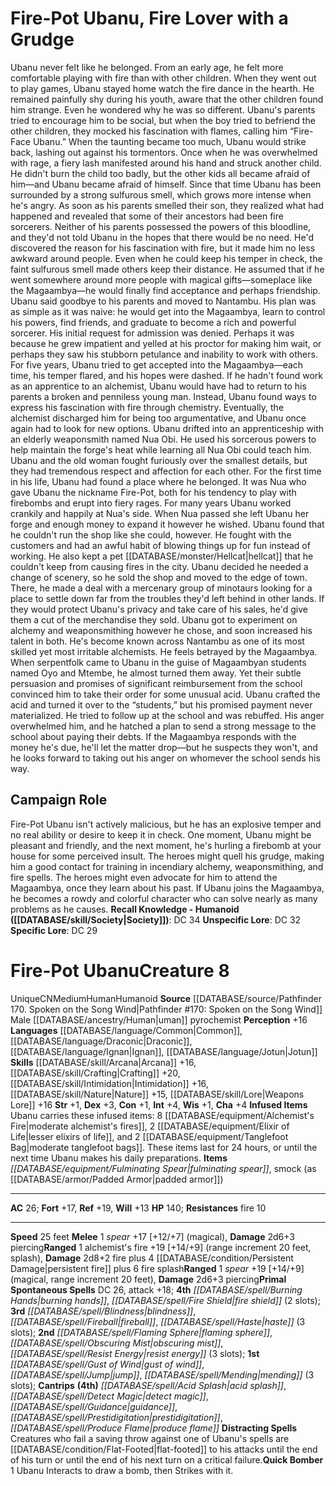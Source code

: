 ﻿---
ac: '20'
alignment: NE
all_resistance: null
burrow_speed: null
charisma: '+4'
climb_speed: null
constitution: '+0'
creature_ability:
- Fence's Eye
- Quick Rummage
- Scoundrel's Feint
- Sneak Attack
creature_family: '[[DATABASE/monsterfamily/Criminals|Criminals]]'
description: 'The longer criminals hold on to stolen loot, the greater the chance
  they will get caught. Fences make themselves indispensable in the underworld by
  paying for stolen goods in order to resell them later, whether through a seemingly
  legitimate business or to a closed group of elite buyers.<br/><br/><b><u>Recall
  Knowledge - Humanoid</u> ( [[DATABASE/skill/Society|Society]] )</b>: DC 20<br/><b><u>Unspecific
  Lore</u></b>: DC 18<br/><b><u>Specific Lore</u></b>: DC 15'
dexterity: '+3'
element: null
fly_speed: null
fortitude: '+9'
hp: '70'
id: '891'
immunity: null
intelligence: '+4'
land_speed: '25'
language:
- '[[DATABASE/language/Common|Common]]'
level: '5'
max_speed: '25'
name: Fence
perception: '+11'
rarity: Common
reflex: '+12'
resistance: null
rus_type_level: null
sense: null
size: Medium
skill:
- '[[DATABASE/skill/Lore|Accounting Lore]] +13'
- '[[DATABASE/skill/Acrobatics|Acrobatics]] +10'
- '[[DATABASE/skill/Crafting|Crafting]] +13'
- '[[DATABASE/skill/Deception|Deception]] +13'
- '[[DATABASE/skill/Diplomacy|Diplomacy]] +11'
- '[[DATABASE/skill/Intimidation|Intimidation]] +11'
- '[[DATABASE/skill/Society|Society]] +11'
- '[[DATABASE/skill/Stealth|Stealth]] +10'
- '[[DATABASE/skill/Thievery|Thievery]] +10'
- '[[DATABASE/skill/Lore|Underworld Lore]] +15'
source: '[[DATABASE/source/Gamemastery Guide|Gamemastery Guide]]'
speed:
- 25 feet
spell: null
strength: '+0'
strength_req: '0'
strongest_save:
- Will
swim_speed: null
trait:
- '[[DATABASE/trait/Human|Human]]'
- '[[DATABASE/trait/Humanoid|Humanoid]]'
type: Creature
vision: null
weakest_save:
- Fortitude
weakness: null
will: '+15'
wisdom: '+2'

---
# Fire-Pot Ubanu, Fire Lover with a Grudge

Ubanu never felt like he belonged. From an early age, he felt more comfortable playing with fire than with other children. When they went out to play games, Ubanu stayed home watch the fire dance in the hearth. He remained painfully shy during his youth, aware that the other children found him strange. Even he wondered why he was so different. Ubanu's parents tried to encourage him to be social, but when the boy tried to befriend the other children, they mocked his fascination with flames, calling him “Fire-Face Ubanu.”
 When the taunting became too much, Ubanu would strike back, lashing out against his tormentors. Once when he was overwhelmed with rage, a fiery lash manifested around his hand and struck another child. He didn't burn the child too badly, but the other kids all became afraid of him—and Ubanu became afraid of himself. Since that time Ubanu has been surrounded by a strong sulfurous smell, which grows more intense when he's angry.
 As soon as his parents smelled their son, they realized what had happened and revealed that some of their ancestors had been fire sorcerers. Neither of his parents possessed the powers of this bloodline, and they'd not told Ubanu in the hopes that there would be no need. He'd discovered the reason for his fascination with fire, but it made him no less awkward around people. Even when he could keep his temper in check, the faint sulfurous smell made others keep their distance. He assumed that if he went somewhere around more people with magical gifts—someplace like the Magaambya—he would finally find acceptance and perhaps friendship.
 Ubanu said goodbye to his parents and moved to Nantambu. His plan was as simple as it was naive: he would get into the Magaambya, learn to control his powers, find friends, and graduate to become a rich and powerful sorcerer.
 His initial request for admission was denied. Perhaps it was because he grew impatient and yelled at his proctor for making him wait, or perhaps they saw his stubborn petulance and inability to work with others. For five years, Ubanu tried to get accepted into the Magaambya—each time, his temper flared, and his hopes were dashed. If he hadn't found work as an apprentice to an alchemist, Ubanu would have had to return to his parents a broken and penniless young man. Instead, Ubanu found ways to express his fascination with fire through chemistry. Eventually, the alchemist discharged him for being too argumentative, and Ubanu once again had to look for new options.
 Ubanu drifted into an apprenticeship with an elderly weaponsmith named Nua Obi. He used his sorcerous powers to help maintain the forge's heat while learning all Nua Obi could teach him. Ubanu and the old woman fought furiously over the smallest details, but they had tremendous respect and affection for each other. For the first time in his life, Ubanu had found a place where he belonged.
 It was Nua who gave Ubanu the nickname Fire-Pot, both for his tendency to play with firebombs and erupt into fiery rages. For many years Ubanu worked crankily and happily at Nua's side.
 When Nua passed she left Ubanu her forge and enough money to expand it however he wished. Ubanu found that he couldn't run the shop like she could, however. He fought with the customers and had an awful habit of blowing things up for fun instead of working. He also kept a pet [[DATABASE/monster/Hellcat|hellcat]] that he couldn't keep from causing fires in the city.
 Ubanu decided he needed a change of scenery, so he sold the shop and moved to the edge of town. There, he made a deal with a mercenary group of minotaurs looking for a place to settle down far from the troubles they'd left behind in other lands. If they would protect Ubanu's privacy and take care of his sales, he'd give them a cut of the merchandise they sold. Ubanu got to experiment on alchemy and weaponsmithing however he chose, and soon increased his talent in both. He's become known across Nantambu as one of its most skilled yet most irritable alchemists.
 He feels betrayed by the Magaambya. When serpentfolk came to Ubanu in the guise of Magaambyan students named Oyo and Mtembe, he almost turned them away. Yet their subtle persuasion and promises of significant reimbursement from the school convinced him to take their order for some unusual acid. Ubanu crafted the acid and turned it over to the “students,” but his promised payment never materialized. He tried to follow up at the school and was rebuffed. His anger overwhelmed him, and he hatched a plan to send a strong message to the school about paying their debts. If the Magaambya responds with the money he's due, he'll let the matter drop—but he suspects they won't, and he looks forward to taking out his anger on whomever the school sends his way.

## Campaign Role

Fire-Pot Ubanu isn't actively malicious, but he has an explosive temper and no real ability or desire to keep it in check. One moment, Ubanu might be pleasant and friendly, and the next moment, he's hurling a firebomb at your house for some perceived insult. The heroes might quell his grudge, making him a good contact for training in incendiary alchemy, weaponsmithing, and fire spells. The heroes might even advocate for him to attend the Magaambya, once they learn about his past. If Ubanu joins the Magaambya, he becomes a rowdy and colorful character who can solve nearly as many problems as he causes.
**Recall Knowledge - Humanoid ([[DATABASE/skill/Society|Society]])**: DC 34
**Unspecific Lore**: DC 32
**Specific Lore**: DC 29

# Fire-Pot Ubanu<span class="item-type">Creature 8</span>

<span class="trait-unique item-trait">Unique</span><span class="trait-alignment item-trait">CN</span><span class="trait-size item-trait">Medium</span><span class="item-trait">Human</span><span class="item-trait">Humanoid</span>
**Source** [[DATABASE/source/Pathfinder 170. Spoken on the Song Wind|Pathfinder #170: Spoken on the Song Wind]]
Male [[DATABASE/ancestry/Human|uman]] pyrochemist
**Perception** +16
**Languages** [[DATABASE/language/Common|Common]], [[DATABASE/language/Draconic|Draconic]], [[DATABASE/language/Ignan|Ignan]], [[DATABASE/language/Jotun|Jotun]]
**Skills** [[DATABASE/skill/Arcana|Arcana]] +16, [[DATABASE/skill/Crafting|Crafting]] +20, [[DATABASE/skill/Intimidation|Intimidation]] +16, [[DATABASE/skill/Nature|Nature]] +15, [[DATABASE/skill/Lore|Weapons Lore]] +16
**Str** +1, **Dex** +3, **Con** +1, **Int** +4, **Wis** +1, **Cha** +4
**Infused Items** Ubanu carries these infused items: 8 [[DATABASE/equipment/Alchemist's Fire|moderate alchemist's fires]], 2 [[DATABASE/equipment/Elixir of Life|lesser elixirs of life]], and 2 [[DATABASE/equipment/Tanglefoot Bag|moderate tanglefoot bags]]. These items last for 24 hours, or until the next time Ubanu makes his daily preparations.
**Items** _[[DATABASE/equipment/Fulminating Spear|fulminating spear]]_, smock (as [[DATABASE/armor/Padded Armor|padded armor]])

---
**AC** 26; **Fort** +17, **Ref** +19, **Will** +13
**HP** 140; **Resistances** fire 10

---
**Speed** 25 feet
<span class="in-box-ability">**Melee** <span class="action-icon">1</span> _spear_ +17 [+12/+7] (magical), **Damage** 2d6+3 piercing</span><span class="in-box-ability">**Ranged** <span class="action-icon">1</span> alchemist's fire +19 [+14/+9] (range increment 20 feet, splash), **Damage** 2d8+2 fire plus 4 [[DATABASE/condition/Persistent Damage|persistent fire]] plus 6 fire splash</span><span class="in-box-ability">**Ranged** <span class="action-icon">1</span> _spear_ +19 [+14/+9] (magical, range increment 20 feet), **Damage** 2d6+3 piercing</span>**Primal Spontaneous Spells** DC 26, attack +18; **4th** _[[DATABASE/spell/Burning Hands|burning hands]]_, _[[DATABASE/spell/Fire Shield|fire shield]]_ (2 slots); **3rd** _[[DATABASE/spell/Blindness|blindness]]_, _[[DATABASE/spell/Fireball|fireball]]_, _[[DATABASE/spell/Haste|haste]]_ (3 slots); **2nd** _[[DATABASE/spell/Flaming Sphere|flaming sphere]]_, _[[DATABASE/spell/Obscuring Mist|obscuring mist]]_, _[[DATABASE/spell/Resist Energy|resist energy]]_ (3 slots); **1st** _[[DATABASE/spell/Gust of Wind|gust of wind]]_, _[[DATABASE/spell/Jump|jump]]_, _[[DATABASE/spell/Mending|mending]]_ (3 slots); **Cantrips** **(4th)** _[[DATABASE/spell/Acid Splash|acid splash]]_, _[[DATABASE/spell/Detect Magic|detect magic]]_, _[[DATABASE/spell/Guidance|guidance]]_, _[[DATABASE/spell/Prestidigitation|prestidigitation]]_, _[[DATABASE/spell/Produce Flame|produce flame]]_
<span class="in-box-ability">**Distracting Spells** Creatures who fail a saving throw against one of Ubanu's spells are [[DATABASE/condition/Flat-Footed|flat-footed]] to his attacks until the end of his turn or until the end of his next turn on a critical failure.</span><span class="in-box-ability">**Quick Bomber** <span class="action-icon">1</span> Ubanu Interacts to draw a bomb, then Strikes with it.</span>